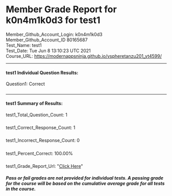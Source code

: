 # Member Grade Report for k0n4m1k0d3 for test1  
   
Member_Github_Account_Login: k0n4m1k0d3  
Member_Github_Account_ID 80165687  
Test_Name: test1  
Test_Date: Tue Jun  8 13:10:23 UTC 2021  
Course_URL: https://modernappsninja.github.io/vspheretanzu201_vt4599/  
   
---  
#### test1 Individual Question Results:  
Question1: Correct  
#####  
---  
#### test1 Summary of Results:  
test1_Total_Question_Count: 1  
#####  
test1_Correct_Response_Count: 1  
#####  
test1_Incorrect_Response_Count: 0  
#####  
test1_Percent_Correct: 100.00%  
#####  
test1_Grade_Report_Url: "[Click Here](https://github.com/modernappsninjas/k0n4m1k0d3/blob/main/static/userdata/courses/vspheretanzu201_vt4599/grade_report.pr145.test1.md)"
##### Pass or fail grades are not provided for individual tests. A passing grade for the course will be based on the cumulative average grade for all tests in the course.  
